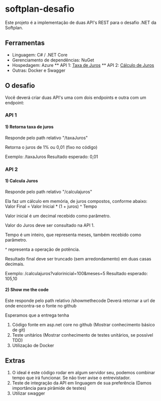 # softplan-desafio

Este projeto é a implementação de duas API's REST para o desafio .NET da Softplan.

## Ferramentas

* Linguagem: C# / .NET Core
* Gerenciamento de dependências: NuGet
* Hospedagem: Azure
** API 1: [Taxa de Juros](https://apitaxajuros20190629055121.azurewebsites.net/)
** API 2: [Cálculo de Juros](https://calculajuros20190629060702.azurewebsites.net/)
* Outras: Docker e Swagger

## O desafio

Você deverá criar duas API's uma com dois endpoints e outra com um endpoint:

###  API 1

#### 1) Retorna taxa de juros
Responde pelo path relativo "/taxaJuros"

Retorna o juros de 1% ou 0,01 (fixo no código)

Exemplo: /taxaJuros
Resultado esperado: 0,01

###  API 2

####  1) Calcula Juros
Responde pelo path relativo "/calculajuros"

Ela faz um cálculo em memória, de juros compostos, conforme abaixo:
Valor Final = Valor Inicial * (1 + juros) ^ Tempo

Valor inicial é um decimal recebido como parâmetro.

Valor do Juros deve ser consultado na API 1.

Tempo é um inteiro, que representa meses, também recebido como parâmetro.

^ representa a operação de potência.

Resultado final deve ser truncado (sem arredondamento) em duas casas decimais.

Exemplo: /calculajuros?valorinicial=100&meses=5
Resultado esperado: 105,10

#### 2) Show me the code
Este responde pelo path relativo /showmethecode
Deverá retornar a url de onde encontra-se o fonte no github

Esperamos que a entrega tenha
1) Código fonte em asp.net core no github (Mostrar conhecimento básico de git)
2) Teste unitários (Mostrar conhecimento de testes unitários, se possível TDD)
3) Utilização de Docker

## Extras
1) O ideal é este código rodar em algum servidor seu, podemos combinar tempo que irá funcionar. Se não tiver avise o entrevistador.
2) Teste de integração da API em linguagem de sua preferência (Damos importância para pirâmide de testes)
3) Utilizar swagger